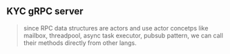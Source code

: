


## KYC gRPC server

> since RPC data structures are actors and use actor concetps like mailbox, threadpool, async task executor, pubsub pattern, we can call their methods directly from other langs.